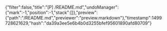 {"filter":false,"title":"[P] /README.md","undoManager":{"mark":-1,"position":-1,"stack":[]},"preview":{"path":"/README.md","previewer":"preview.markdown"},"timestamp":1499728621629,"hash":"da39a3ee5e6b4b0d3255bfef95601890afd80709"}